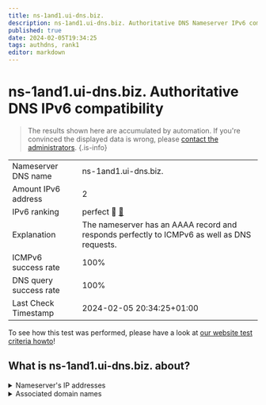```yaml
---
title: ns-1and1.ui-dns.biz.
description: ns-1and1.ui-dns.biz. Authoritative DNS Nameserver IPv6 compatibility
published: true
date: 2024-02-05T19:34:25
tags: authdns, rank1
editor: markdown
---
```


# ns-1and1.ui-dns.biz. Authoritative DNS IPv6 compatibility

> The results shown here are accumulated by automation. If you're convinced the displayed data is wrong, please [contact the administrators](/howto/chat). 
{.is-info}




|   |   |
| - | - |
| Nameserver DNS name | ns-1and1.ui-dns.biz.
| Amount IPv6 address | 2
| IPv6 ranking | perfect :1st_place_medal: [🔗](/howto/ranking) |
| Explanation | The nameserver has an AAAA record and responds perfectly to ICMPv6 as well as DNS requests. |
| ICMPv6 success rate | 100%|
| DNS query success rate | 100% |
| Last Check Timestamp | 2024-02-05 20:34:25+01:00 |

To see how this test was performed, please have a look at [our website test criteria howto](/howto/testcriteria/authdns)!


## What is ns-1and1.ui-dns.biz. about?




<details>
<summary>Nameserver's IP addresses</summary>

2001:8d8:fe:53:0:d9a0:51c8:100

2607:f1c0:fe:53:185:132:33:200

</details>



<details>
<summary>Associated domain names</summary>

www.1und1.de

</details>
